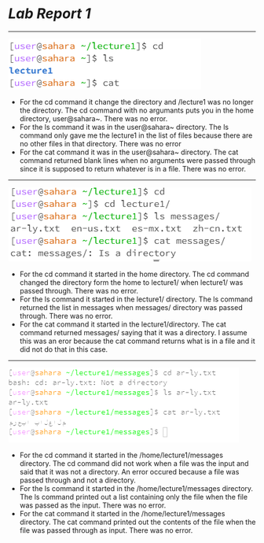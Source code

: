 # ***Lab Report 1***
***
![Image](./noargs.PNG)
* For the cd command it change the directory and /lecture1 was no longer the directory. The cd command with no argumants puts you in the home directory, user@sahara~. There was no error.
* For the ls command it was in the user@sahara~ directory. The ls command only gave me the lecture1 in the list of files because there are no other files in that directory. There was no error
* For the cat command it was in the user@sahara~ directory. The cat command returned blank lines when no arguments were passed through since it is supposed to return whatever is in a file. There was no error.
***
![Image](./directory.PNG)
* For the cd command it started in the home directory. The cd command changed the directory form the home to lecture1/ when lecture1/ was passed through. There was no error.
* For the ls command it started in the lecture1/ directory. The ls command returned the list in messages when messages/ directory was passed through. There was no error.
* For the cat command it started in the lecture1/directory. The cat command returned messages/ saying that it was a directory. I assume this was an eror because the cat command returns what is in a file and it did not do that in this case.
***
![Image](./file.PNG)
* For the cd command it started in the /home/lecture1/messages directory. The cd command did not work when a file was the input and said that it was not a directory. An error occured because a file was passed through and not a directory.
* For the ls command it started in the /home/lecture1/messages directory. The ls command printed out a list containing only the file when the file was passed as the input. There was no error.
* For the cat command it started in the /home/lecture1/messages directory. The cat command printed out the contents of the file when the file was passed through as input. There was no error.
